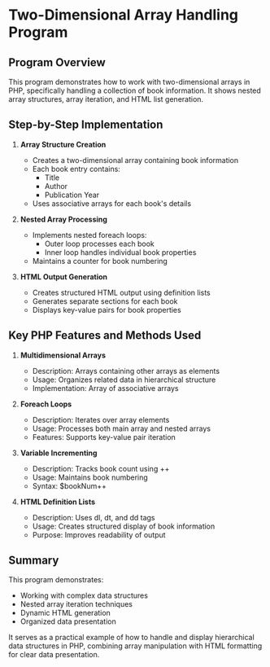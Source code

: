 # Two-Dimensional Array Handling Program

## Program Overview
This program demonstrates how to work with two-dimensional arrays in PHP, specifically handling a collection of book information. It shows nested array structures, array iteration, and HTML list generation.

## Step-by-Step Implementation

1. **Array Structure Creation**
   - Creates a two-dimensional array containing book information
   - Each book entry contains:
     - Title
     - Author
     - Publication Year
   - Uses associative arrays for each book's details

2. **Nested Array Processing**
   - Implements nested foreach loops:
     - Outer loop processes each book
     - Inner loop handles individual book properties
   - Maintains a counter for book numbering

3. **HTML Output Generation**
   - Creates structured HTML output using definition lists
   - Generates separate sections for each book
   - Displays key-value pairs for book properties

## Key PHP Features and Methods Used

1. **Multidimensional Arrays**
   - Description: Arrays containing other arrays as elements
   - Usage: Organizes related data in hierarchical structure
   - Implementation: Array of associative arrays

2. **Foreach Loops**
   - Description: Iterates over array elements
   - Usage: Processes both main array and nested arrays
   - Features: Supports key-value pair iteration

3. **Variable Incrementing**
   - Description: Tracks book count using ++
   - Usage: Maintains book numbering
   - Syntax: $bookNum++

4. **HTML Definition Lists**
   - Description: Uses dl, dt, and dd tags
   - Usage: Creates structured display of book information
   - Purpose: Improves readability of output

## Summary
This program demonstrates:
- Working with complex data structures
- Nested array iteration techniques
- Dynamic HTML generation
- Organized data presentation

It serves as a practical example of how to handle and display hierarchical data structures in PHP, combining array manipulation with HTML formatting for clear data presentation.